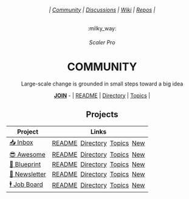 <div align="center">
  <h6> | <a href="https://github.com/scalerpro/community">Community</a> | <a href="https://github.com/orgs/scalerpro/discussions">Discussions</a> | <a href="https://github.com/SELFSchool/community/wiki">Wiki</a>  | <a href="https://github.com/orgs/scalerpro/repositories">Repos</a> |</h6>
  <p>:milky_way:</p>
  <h6>Scaler Pro</h6>
  <h1><b>COMMUNITY</b></h1>
  <p>Large-scale change is grounded in small steps toward a big idea</p>
  <a href="https://github.com/scalerpro/.github/blob/main/JOIN.md"><b>JOIN</b></a> - | <a href="https://github.com/scalerpro/community/issues/1">README</a> | <a href="https://github.com/scalerpro/community/issues/1">Directory</a> | <a href="https://github.com/scalerpro/community/issues/1">Topics</a> |
</div>

<div align="center">

## Projects 
  
| Project | Links |
|-|-|
| [:inbox_tray: Inbox](https://github.com/scalerpro/inbox) | [README](https://github.com/scalerpro/inbox/issues/1)&ensp;[Directory](https://github.com/scalerpro/inbox/issues/2)&ensp;[Topics](https://github.com/scalerpro/inbox/issues/3)&ensp;[New]() |
| [:sunglasses: Awesome](https://github.com/scalerpro/awesome) | [README](https://github.com/scalerpro/awesome/issues/1)&ensp;[Directory](https://github.com/scalerpro/awesome/issues/2)&ensp;[Topics](https://github.com/scalerpro/awesome/issues/3)&ensp;[New]() |
| [:triangular_ruler: Blueprint](https://github.com/scalerpro/blueprint) |[README](https://github.com/scalerpro/blueprint/issues/1)&ensp;[Directory](https://github.com/scalerpro/blueprint/issues/2)&ensp;[Topics](https://github.com/scalerpro/blueprint/issues/3)&ensp;[New]() |
| [:incoming_envelope: Newsletter](https://github.com/scalerpro/newsletter) | [README](https://github.com/scalerpro/newsletter/issues/1)&ensp;[Directory](https://github.com/scalerpro/newsletter/issues/2)&ensp;[Topics](https://github.com/scalerpro/newsletter/issues/3)&ensp;[New]() |
| [:business_suit_levitating: Job Board](https://github.com/scalerpro/jobs) | [README](https://github.com/scalerpro/jobs/issues/1)&ensp;[Directory](https://github.com/scalerpro/jobs/issues/2)&ensp;[Topics](https://github.com/scalerpro/jobs/issues/3)&ensp;[New]() |

</div>
